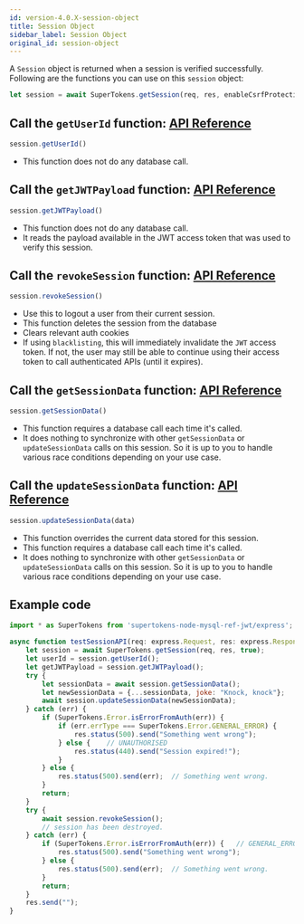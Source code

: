 ```yaml
---
id: version-4.0.X-session-object
title: Session Object
sidebar_label: Session Object
original_id: session-object
---
```


A ```Session``` object is returned when a session is verified successfully. Following are the functions you can use on this ```session``` object:
```js
let session = await SuperTokens.getSession(req, res, enableCsrfProtection);
```

## Call the ```getUserId``` function: [API Reference](../api-reference#sessiongetuserid)
```js
session.getUserId()
```
- This function does not do any database call.

## Call the ```getJWTPayload``` function: [API Reference](../api-reference#sessiongetjwtpayload)
```js
session.getJWTPayload()
```
- This function does not do any database call.
- It reads the payload available in the JWT access token that was used to verify this session.

## Call the ```revokeSession``` function: [API Reference](../api-reference#sessionrevokesession)
```js
session.revokeSession()
```
- Use this to logout a user from their current session.
- This function deletes the session from the database
- Clears relevant auth cookies
- If using ```blacklisting```, this will immediately invalidate the ```JWT``` access token. If not, the user may still be able to continue using their access token to call authenticated APIs (until it expires).

## Call the ```getSessionData``` function: [API Reference](../api-reference#sessiongetsessiondata)
```js
session.getSessionData()
```
- This function requires a database call each time it's called.
- It does nothing to synchronize with other ```getSessionData``` or ```updateSessionData``` calls on this session. So it is up to you to handle various race conditions depending on your use case. 

## Call the ```updateSessionData``` function: [API Reference](../api-reference#sessionupdatesessiondatadata)
```js
session.updateSessionData(data)
```
- This function overrides the current data stored for this session.
- This function requires a database call each time it's called.
- It does nothing to synchronize with other ```getSessionData``` or ```updateSessionData``` calls on this session. So it is up to you to handle various race conditions depending on your use case. 

<div class="divider"></div>

## Example code
```js
import * as SuperTokens from 'supertokens-node-mysql-ref-jwt/express';

async function testSessionAPI(req: express.Request, res: express.Response) {
    let session = await SuperTokens.getSession(req, res, true);
    let userId = session.getUserId();
    let getJWTPayload = session.getJWTPayload();
    try {
        let sessionData = await session.getSessionData();
        let newSessionData = {...sessionData, joke: "Knock, knock"};
        await session.updateSessionData(newSessionData);
    } catch (err) {
        if (SuperTokens.Error.isErrorFromAuth(err)) {
            if (err.errType === SuperTokens.Error.GENERAL_ERROR) {
                res.status(500).send("Something went wrong");
            } else {    // UNAUTHORISED
                res.status(440).send("Session expired!");
            }
        } else {
            res.status(500).send(err);  // Something went wrong.
        }
        return;
    }
    try {
        await session.revokeSession();
        // session has been destroyed.
    } catch (err) {
        if (SuperTokens.Error.isErrorFromAuth(err)) {   // GENERAL_ERROR
            res.status(500).send("Something went wrong");
        } else {
            res.status(500).send(err);  // Something went wrong.
        }
        return;
    }
    res.send("");
}
```
